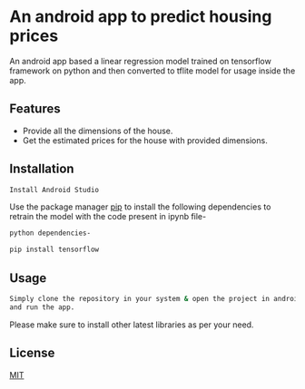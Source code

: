 # An android app to predict housing prices

An android app based a linear regression model trained on tensorflow framework on python and then converted to tflite model for usage inside the app.

## Features
- Provide all the dimensions of the house.
- Get the estimated prices for the house with provided dimensions.

## Installation
```bash
Install Android Studio
```

Use the package manager [pip](https://pip.pypa.io/en/stable/) to install the following dependencies to retrain the model with the code present in ipynb file-

```bash
python dependencies- 

pip install tensorflow
```

## Usage

```bash
Simply clone the repository in your system & open the project in android studio 
and run the app.

```

Please make sure to install other latest libraries as per your need.

## License
[MIT](https://choosealicense.com/licenses/mit/)
